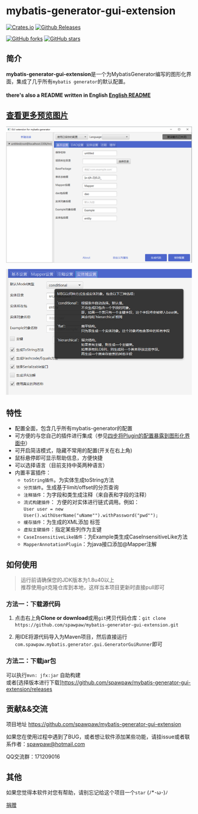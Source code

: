 # mybatis-generator-gui-extension


<!-- Badges section here. -->
[![Crates.io](https://img.shields.io/crates/l/rustc-serialize.svg)](https://github.com/spawpaw/mybatis-generator-gui-extension/blob/master/LICENSE)
[![Github Releases](https://img.shields.io/github/downloads/atom/atom/latest/total.svg)](https://github.com/spawpaw/mybatis-generator-gui-extension/releases)

[![GitHub forks](https://img.shields.io/github/forks/spawpaw/mybatis-generator-gui-extension.svg?style=social&label=Fork)](https://github.com/spawpaw/mybatis-generator-gui-extension/fork)
[![GitHub stars](https://img.shields.io/github/stars/spawpaw/mybatis-generator-gui-extension.svg?style=social&label=Star)](https://github.com/spawpaw/mybatis-generator-gui-extension/star)



## 简介

**mybatis-generator-gui-extension**是一个为MybatisGenerator编写的图形化界面，集成了几乎所有`mybatis generator`的默认配置。

#### there's also a README written in English [English README](./README-en.md)

## [查看更多预览图片](./wiki/PREVIEW.md)


![示例图片](./wiki/images/main_window.png)

![示例图片](./wiki/images/tooltip_example.png)

## 特性

- 配置全面，包含几乎所有mybatis-generator的配置
- 可方便的与您自己的插件进行集成（参见[四步将Plugin的配置暴露到图形化界面中](./wiki/IntegrationOfYourPlugin.md)）
- 可开启简洁模式，隐藏不常用的配置(开关在右上角)
- 鼠标悬停即可显示帮助信息，方便快捷
- 可以选择语言（目前支持中英两种语言）
- 内置丰富插件：
    - `toString插件`。为实体生成toString方法
    - `分页插件`。生成基于limit/offset的分页查询
    - `注释插件`：为字段和类生成注释（来自表和字段的注释）
    - `流式构建插件`：  方便的对实体进行链式调用。例如：    
            ```
            User user = new User().withUserName("uName"").withPassword("pwd"");
            ```  
    - `缓存插件`：为生成的XML添加 <cache> 标签
    - `虚拟主键插件`：指定某些列作为主键
    - `CaseInsensitiveLike插件`：为Example类生成CaseInsensitiveLike方法
    - `MapperAnnotationPlugin`：为java接口添加@Mapper注解

## 如何使用

> 运行前请确保您的JDK版本为1.8u40以上  
> 推荐使用git克隆仓库到本地，这样当本项目更新时直接pull即可

### 方法一：下载源代码

1. 点击右上角**Clone or download**或用`git`拷贝代码仓库：`git clone https://github.com/spawpaw/mybatis-generator-gui-extension.git`

2. 用IDE将源代码导入为Maven项目，然后直接运行`com.spawpaw.mybatis.generator.gui.GeneratorGuiRunner`即可


### 方法二：下载jar包

可以执行`mvn: jfx:jar` 自助构建  
或者[选择版本进行下载]<https://github.com/spawpaw/mybatis-generator-gui-extension/releases>  


## 贡献&&交流
项目地址 https://github.com/spawpaw/mybatis-generator-gui-extension  

如果您在使用过程中遇到了BUG，或者想让软件添加某些功能，请挂issue或者联系作者：<spawpaw@hotmail.com>

QQ交流群：171209016

## 其他
如果您觉得本软件对您有帮助，请别忘记给这个项目一个`star`   (ﾉ*･ω･)ﾉ

[捐赠](./wiki/donate.md)
